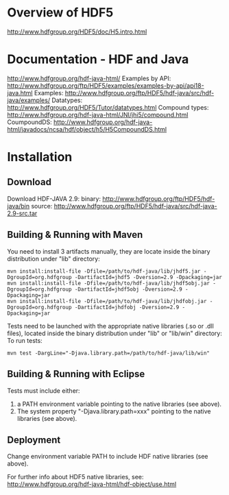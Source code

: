 # Overview of HDF5

http://www.hdfgroup.org/HDF5/doc/H5.intro.html

# Documentation - HDF and Java

http://www.hdfgroup.org/hdf-java-html/
Examples by API: http://www.hdfgroup.org/ftp/HDF5/examples/examples-by-api/api18-java.html
Examples: http://www.hdfgroup.org/ftp/HDF5/hdf-java/src/hdf-java/examples/
Datatypes: http://www.hdfgroup.org/HDF5/Tutor/datatypes.html
Compound types: http://www.hdfgroup.org/hdf-java-html/JNI/jhi5/compound.html
CoumpoundDS: http://www.hdfgroup.org/hdf-java-html/javadocs/ncsa/hdf/object/h5/H5CompoundDS.html

# Installation

## Download

Download HDF-JAVA 2.9:
binary: http://www.hdfgroup.org/ftp/HDF5/hdf-java/bin
source: http://www.hdfgroup.org/ftp/HDF5/hdf-java/src/hdf-java-2.9-src.tar

## Building & Running with Maven

You need to install 3 artifacts manually, they are locate inside the binary distribution under "lib" directory:

    mvn install:install-file -Dfile=/path/to/hdf-java/lib/jhdf5.jar -DgroupId=org.hdfgroup -DartifactId=jhdf5 -Dversion=2.9 -Dpackaging=jar
    mvn install:install-file -Dfile=/path/to/hdf-java/lib/jhdf5obj.jar -DgroupId=org.hdfgroup -DartifactId=jhdf5obj -Dversion=2.9 -Dpackaging=jar
    mvn install:install-file -Dfile=/path/to/hdf-java/lib/jhdfobj.jar -DgroupId=org.hdfgroup -DartifactId=jhdfobj -Dversion=2.9 -Dpackaging=jar

Tests need to be launched with the appropriate native libraries (.so or .dll files), located inside the binary distribution under "lib" or "lib/win" directory:
To run tests:

    mvn test -DargLine="-Djava.library.path=/path/to/hdf-java/lib/win"

## Building & Running with Eclipse

Tests must include either:

1. a PATH environment variable pointing to the native libraries (see above).
2. The system property "-Djava.library.path=xxx" pointing to the native libraries (see above).

## Deployment

Change environment variable PATH to include HDF native libraries (see above).

For further info about HDF5 native libraries, see:
http://www.hdfgroup.org/hdf-java-html/hdf-object/use.html
